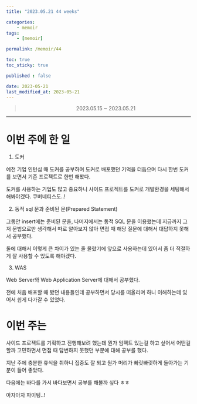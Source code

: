 ```yaml
---
title: "2023.05.21 44 weeks"

categories:
    - memoir
tags:
    - [memoir]

permalink: /memoir/44

toc: true
toc_sticky: true

published : false

date: 2023-05-21
last_modified_at: 2023-05-21
---
```


> <center> 2023.05.15 ~ 2023.05.21 </center>

---

# 이번 주에 한 일

1. 도커

예전 기업 인턴십 때 도커를 공부하며 도커로 배포했던 기억을 더듬으며 다시 한번 도커를 보면서 기존 프로젝트로 한번 해봤다.

도커를 사용하는 기업도 많고 중요하니 사이드 프로젝트를 도커로 개발환경을 세팅해서 해봐야겠다. 쿠버네티스도..!

2. 동적 sql 문과 준비된 문(Prepared Statement)

그동안 insert에는 준비된 문을, 나머지에서는 동적 SQL 문을 이용했는데 지금까지 그저 문법으로만 생각해서 따로 알아보지 않아 면접 때 해당 질문에 대해서 대답하지 못해서 공부했다.

둘에 대해서 이렇게 큰 차이가 있는 줄 몰랐기에 앞으로 사용하는데 있어서 좀 더 적절하게 잘 사용할 수 있도록 해야겠다.

3. WAS

Web Server와 Web Application Server에 대해서 공부했다.

전에 처음 배포할 때 봤던 내용들인데 공부하면서 당시를 떠올리며 하니 이해하는데 있어서 쉽게 다가갈 수 있었다.

# 이번 주는

사이드 프로젝트를 기획하고 진행해보려 했는데 뭔가 임팩트 있는걸 하고 싶어서 어떤걸 할까 고민하면서 면접 때 답변하지 못했던 부분에 대해 공부를 했다. 

지난 주에 충분한 휴식을 취하니 집중도 잘 되고 뭔가 머리가 빠릿빠릿하게 돌아가는 기분이 들어 좋았다.

다음에는 바다를 가서 바다보면서 공부를 해볼까 싶다 ㅎㅎ

아자아자 파이팅..!